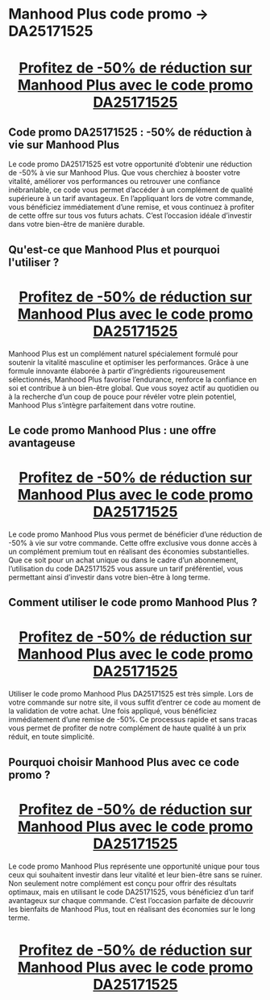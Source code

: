 # Manhood Plus code promo → DA25171525

<center><h1><a href="http://manhood-fr.com">Profitez de -50% de réduction sur Manhood Plus avec le code promo DA25171525</a></h1></center>

<h2>Code promo DA25171525 : -50% de réduction à vie sur Manhood Plus</h2>

Le code promo DA25171525 est votre opportunité d’obtenir une réduction de -50% à vie sur Manhood Plus. Que vous cherchiez à booster votre vitalité, améliorer vos performances ou retrouver une confiance inébranlable, ce code vous permet d’accéder à un complément de qualité supérieure à un tarif avantageux. En l’appliquant lors de votre commande, vous bénéficiez immédiatement d’une remise, et vous continuez à profiter de cette offre sur tous vos futurs achats. C’est l’occasion idéale d’investir dans votre bien-être de manière durable.

<h2>Qu'est-ce que Manhood Plus et pourquoi l'utiliser ?</h2>

<center><h1><a href="http://manhood-fr.com">Profitez de -50% de réduction sur Manhood Plus avec le code promo DA25171525</a></h1></center>

Manhood Plus est un complément naturel spécialement formulé pour soutenir la vitalité masculine et optimiser les performances. Grâce à une formule innovante élaborée à partir d’ingrédients rigoureusement sélectionnés, Manhood Plus favorise l’endurance, renforce la confiance en soi et contribue à un bien-être global. Que vous soyez actif au quotidien ou à la recherche d’un coup de pouce pour révéler votre plein potentiel, Manhood Plus s’intègre parfaitement dans votre routine.

<h2>Le code promo Manhood Plus : une offre avantageuse</h2>

<center><h1><a href="http://manhood-fr.com">Profitez de -50% de réduction sur Manhood Plus avec le code promo DA25171525</a></h1></center>

Le code promo Manhood Plus vous permet de bénéficier d’une réduction de -50% à vie sur votre commande. Cette offre exclusive vous donne accès à un complément premium tout en réalisant des économies substantielles. Que ce soit pour un achat unique ou dans le cadre d’un abonnement, l’utilisation du code DA25171525 vous assure un tarif préférentiel, vous permettant ainsi d’investir dans votre bien-être à long terme.

<h2>Comment utiliser le code promo Manhood Plus ?</h2>

<center><h1><a href="http://manhood-fr.com">Profitez de -50% de réduction sur Manhood Plus avec le code promo DA25171525</a></h1></center>

Utiliser le code promo Manhood Plus DA25171525 est très simple. Lors de votre commande sur notre site, il vous suffit d’entrer ce code au moment de la validation de votre achat. Une fois appliqué, vous bénéficiez immédiatement d’une remise de -50%. Ce processus rapide et sans tracas vous permet de profiter de notre complément de haute qualité à un prix réduit, en toute simplicité.

<h2>Pourquoi choisir Manhood Plus avec ce code promo ?</h2>

<center><h1><a href="http://manhood-fr.com">Profitez de -50% de réduction sur Manhood Plus avec le code promo DA25171525</a></h1></center>

Le code promo Manhood Plus représente une opportunité unique pour tous ceux qui souhaitent investir dans leur vitalité et leur bien-être sans se ruiner. Non seulement notre complément est conçu pour offrir des résultats optimaux, mais en utilisant le code DA25171525, vous bénéficiez d’un tarif avantageux sur chaque commande. C’est l’occasion parfaite de découvrir les bienfaits de Manhood Plus, tout en réalisant des économies sur le long terme.

<center><h1><a href="http://manhood-fr.com">Profitez de -50% de réduction sur Manhood Plus avec le code promo DA25171525</a></h1></center>
